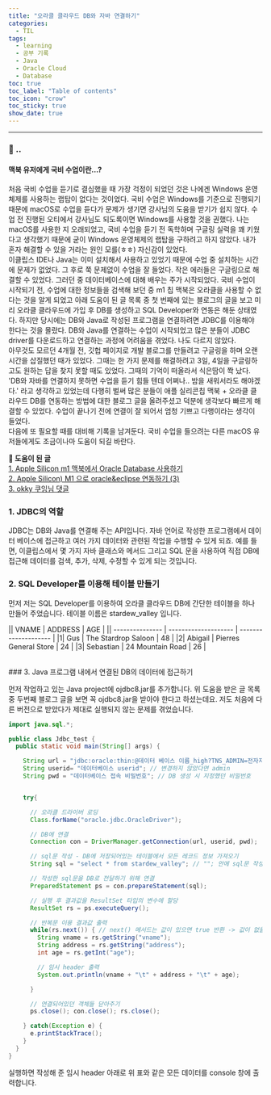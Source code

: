 ```yaml
---
title: "오라클 클라우드 DB와 자바 연결하기"
categories:
  - TIL
tags:
  - learning
  - 공부 기록
  - Java
  - Oracle Cloud
  - Database
toc: true
toc_label: "Table of contents"
toc_icon: "crow"
toc_sticky: true
show_date: true
---
```

__________________

### 💭 ..  
<div class="notice">
  <h4>맥북 유저에게 국비 수업이란...?</h4>
  <p>처음 국비 수업을 듣기로 결심했을 때 가장 걱정이 되었던 것은 나에겐 Windows 운영체제를 사용하는 랩탑이 없다는 것이었다. 국비 수업은 Windows를 기준으로 진행되기 때문에 macOS로 수업을 듣다가 문제가 생기면 강사님의 도움을 받기가 쉽지 않다. 수업 전 진행된 오티에서 강사님도 되도록이면 Windows를 사용할 것을 권했다. 나는 macOS를 사용한 지 오래되었고, 국비 수업을 듣기 전 독학하며 구글링 실력을 꽤 키웠다고 생각했기 때문에 굳이 Windows 운영체제의 랩탑을 구하려고 하지 않았다. 내가 혼자 해결할 수 있을 거라는 원인 모를(ㅎㅎ) 자신감이 있었다. <br>이클립스 IDE나 Java는 이미 설치해서 사용하고 있었기 때문에 수업 중 설치하는 시간에 문제가 없었다. 그 후로 쭉 문제없이 수업을 잘 들었다. 작은 에러들은 구글링으로 해결할 수 있었다. 그러던 중 데이터베이스에 대해 배우는 주가 시작되었다. 국비 수업이 시작되기 전, 수업에 대한 정보들을 검색해 보던 중 m1 칩 맥북은 오라클을 사용할 수 없다는 것을 알게 되었고 아래 도움이 된 글 목록 중 첫 번째에 있는 블로그의 글을 보고 미리 오라클 클라우드에 가입 후 DB를 생성하고 SQL Developer와 연동은 해둔 상태였다. 하지만 당시에는 DB와 Java로 작성된 프로그램을 연결하려면 JDBC를 이용해야 한다는 것을 몰랐다. DB와 Java를 연결하는 수업이 시작되었고 많은 분들이 JDBC driver를 다운로드하고 연결하는 과정에 어려움을 겪었다. 나도 다르지 않았다. <br>아무것도 모르던 4개월 전, 깃헙 페이지로 개발 블로그를 만들려고 구글링을 하며 오랜 시간을 삽질했던 때가 있었다. 그때는 한 가지 문제를 해결하려고 3일, 4일을 구글링하고도 원하는 답을 찾지 못할 때도 있었다. 그때의 기억이 떠올라서 식은땀이 쫙 났다.<br>  
  'DB와 자바를 연결하지 못하면 수업을 듣기 힘들 텐데 어쩌나.. 밤을 새워서라도 해야겠다.'  라고 생각하고 있었는데 다행히 벌써 많은 분들이 애플 실리콘칩 맥북 + 오라클 클라우드 DB를 연동하는 방법에 대한 블로그 글을 올려주셨고 덕분에 생각보다 빠르게 해결할 수 있었다. 수업이 끝나기 전에 연결이 잘 되어서 엄청 기쁘고 다행이라는 생각이 들었다. <br>
  다음에 또 필요할 때를 대비해 기록을 남겨둔다. 국비 수업을 들으려는 다른 macOS 유저들에게도 조금이나마 도움이 되길 바란다.</p>
</div>

**🔦 도움이 된 글**  
[1. Apple Silicon m1 맥북에서 Oracle Database 사용하기](https://shanepark.tistory.com/208)  
[2. Apple Silicon) M1 으로 oracle&eclipse 연동하기 (3)](https://velog.io/@zinhoxxl/Apple-Silicon-M1-%EC%9C%BC%EB%A1%9C-oracleeclipse-%EC%97%B0%EB%8F%99%ED%95%98%EA%B8%B0-3)  
[3. okky 쿠잉님 댓글](https://okky.kr/article/970368)  

### 1. JDBC의 역할  

JDBC는 DB와 Java를 연결해 주는 API입니다. 자바 언어로 작성한 프로그램에서 데이터 베이스에 접근하고 여러 가지 데이터와 관련된 작업을 수행할 수 있게 되죠. 예를 들면, 이클립스에서 몇 가지 자바 클래스와 메서드 그리고 SQL 문을 사용하여 직접 DB에 접근해 데이터를 검색, 추가, 삭제, 수정할 수 있게 되는 것입니다.

### 2. SQL Developer를 이용해 테이블 만들기

먼저 저는 SQL Developer를 이용하여 오라클 클라우드 DB에 간단한 테이블을 하나 만들어 주었습니다.
테이블 이름은 stardew_valley 입니다.

|| VNAME | ADDRESS | AGE |
|| --------------- | -------------------- | -------------------- |
|1| Gus | The Stardrop Saloon | 48 |
|2| Abigail | Pierres General Store | 24 |
|3| Sebastian | 24 Mountain Road | 26 |

<br>
### 3. Java 프로그램 내에서 연결된 DB의 데이터에 접근하기  


먼저 작업하고 있는 Java project에 ojdbc8.jar를 추가합니다. 위 도움을 받은 글 목록 중 두번째 블로그 글을 보면 꼭 ojdbc8.jar을 받아야 한다고 하셨는데요. 저도 처음에 다른 버전으로 받았다가 제대로 실행되지 않는 문제를 겪었습니다.

```java
import java.sql.*;

public class Jdbc_test {
  public static void main(String[] args) {

    String url = "jdbc:oracle:thin:@데이터 베이스 이름_high?TNS_ADMIN=전자지갑 압출 풀어준 폴더의 경로";
    String userid= "데이터베이스 userid"; // 변경하지 않았다면 admin
    String pwd = "데이터베이스 접속 비밀번호"; // DB 생성 시 지정했던 비밀번호


    try{

      // 오라클 드라이버 로딩
      Class.forName("oracle.jdbc.OracleDriver");

      // DB에 연결
      Connection con = DriverManager.getConnection(url, userid, pwd);

      // sql문 작성 - DB에 저장되어있는 테이블에서 모든 레코드 정보 가져오기
      String sql = "select * from stardew_valley"; // ""; 안에 sql문 작성 후 sql 변수에 할당

      // 작성한 sql문을 DB로 전달하기 위해 연결
      PreparedStatement ps = con.prepareStatement(sql);

      // 실행 후 결과값을 ResultSet 타입의 변수에 할당
      ResultSet rs = ps.executeQuery();

      // 반복문 이용 결과값 출력
      while(rs.next()) { // next() 메서드는 값이 있으면 true 반환 -> 값이 없을 때가지 반복
        String vname = rs.getString("vname");
        String address = rs.getString("address");
        int age = rs.getInt("age");

        // 임시 header 출력
        System.out.println(vname + "\t" + address + "\t" + age);

      }

      // 연결되어있던 객체들 닫아주기
      ps.close(); con.close(); rs.close();

    } catch(Exception e) {
      e.printStackTrace();
    }
  }
}
```
실행하면 작성해 준 임시 header 아래로 위 표와 같은 모든 데이터를 console 창에 출력합니다.

